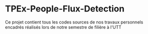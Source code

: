 # TPEx-People-Flux-Detection
Ce projet contient tous les codes sources de nos travaux personnels encadrés réalisés lors de notre semestre de filière à l'UTT
